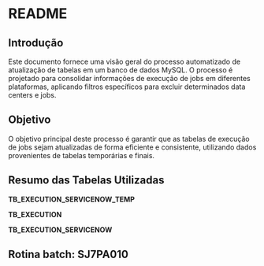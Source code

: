 # README

## Introdução

Este documento fornece uma visão geral do processo automatizado de atualização de tabelas em um banco de dados MySQL. O processo é projetado para consolidar informações de execução de jobs em diferentes plataformas, aplicando filtros específicos para excluir determinados data centers e jobs.

## Objetivo

O objetivo principal deste processo é garantir que as tabelas de execução de jobs sejam atualizadas de forma eficiente e consistente, utilizando dados provenientes de tabelas temporárias e finais.

## Resumo das Tabelas Utilizadas

**TB_EXECUTION_SERVICENOW_TEMP**

**TB_EXECUTION**

**TB_EXECUTION_SERVICENOW**

## Rotina batch: SJ7PA010
